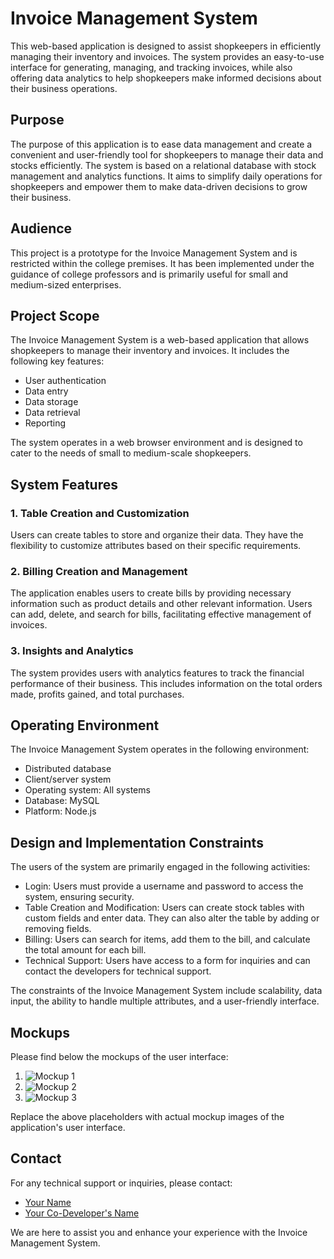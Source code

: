 # Invoice Management System

This web-based application is designed to assist shopkeepers in efficiently managing their inventory and invoices. The system provides an easy-to-use interface for generating, managing, and tracking invoices, while also offering data analytics to help shopkeepers make informed decisions about their business operations.

## Purpose
The purpose of this application is to ease data management and create a convenient and user-friendly tool for shopkeepers to manage their data and stocks efficiently. The system is based on a relational database with stock management and analytics functions. It aims to simplify daily operations for shopkeepers and empower them to make data-driven decisions to grow their business.

## Audience
This project is a prototype for the Invoice Management System and is restricted within the college premises. It has been implemented under the guidance of college professors and is primarily useful for small and medium-sized enterprises.

## Project Scope
The Invoice Management System is a web-based application that allows shopkeepers to manage their inventory and invoices. It includes the following key features:

- User authentication
- Data entry
- Data storage
- Data retrieval
- Reporting

The system operates in a web browser environment and is designed to cater to the needs of small to medium-scale shopkeepers.

## System Features
### 1. Table Creation and Customization
Users can create tables to store and organize their data. They have the flexibility to customize attributes based on their specific requirements.

### 2. Billing Creation and Management
The application enables users to create bills by providing necessary information such as product details and other relevant information. Users can add, delete, and search for bills, facilitating effective management of invoices.

### 3. Insights and Analytics
The system provides users with analytics features to track the financial performance of their business. This includes information on the total orders made, profits gained, and total purchases.

## Operating Environment
The Invoice Management System operates in the following environment:

- Distributed database
- Client/server system
- Operating system: All systems
- Database: MySQL
- Platform: Node.js

## Design and Implementation Constraints
The users of the system are primarily engaged in the following activities:

- Login: Users must provide a username and password to access the system, ensuring security.
- Table Creation and Modification: Users can create stock tables with custom fields and enter data. They can also alter the table by adding or removing fields.
- Billing: Users can search for items, add them to the bill, and calculate the total amount for each bill.
- Technical Support: Users have access to a form for inquiries and can contact the developers for technical support.

The constraints of the Invoice Management System include scalability, data input, the ability to handle multiple attributes, and a user-friendly interface.

## Mockups
Please find below the mockups of the user interface:

1. ![Mockup 1](mockup_link_1)
2. ![Mockup 2](mockup_link_2)
3. ![Mockup 3](mockup_link_3)

Replace the above placeholders with actual mockup images of the application's user interface.

## Contact
For any technical support or inquiries, please contact:
- [Your Name](mailto:yourname@example.com)
- [Your Co-Developer's Name](mailto:codeveloper@example.com)

We are here to assist you and enhance your experience with the Invoice Management System.
